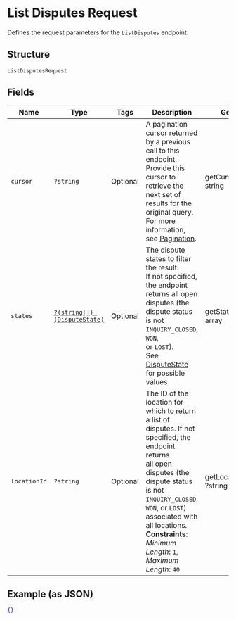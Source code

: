 
# List Disputes Request

Defines the request parameters for the `ListDisputes` endpoint.

## Structure

`ListDisputesRequest`

## Fields

| Name | Type | Tags | Description | Getter | Setter |
|  --- | --- | --- | --- | --- | --- |
| `cursor` | `?string` | Optional | A pagination cursor returned by a previous call to this endpoint.<br>Provide this cursor to retrieve the next set of results for the original query.<br>For more information, see [Pagination](https://developer.squareup.com/docs/basics/api101/pagination). | getCursor(): ?string | setCursor(?string cursor): void |
| `states` | [`?(string[]) (DisputeState)`](../../doc/models/dispute-state.md) | Optional | The dispute states to filter the result.<br>If not specified, the endpoint returns all open disputes (the dispute status is not `INQUIRY_CLOSED`, `WON`,<br>or `LOST`).<br>See [DisputeState](#type-disputestate) for possible values | getStates(): ?array | setStates(?array states): void |
| `locationId` | `?string` | Optional | The ID of the location for which to return a list of disputes. If not specified, the endpoint returns<br>all open disputes (the dispute status is not `INQUIRY_CLOSED`, `WON`, or `LOST`) associated with all locations.<br>**Constraints**: *Minimum Length*: `1`, *Maximum Length*: `40` | getLocationId(): ?string | setLocationId(?string locationId): void |

## Example (as JSON)

```json
{}
```

